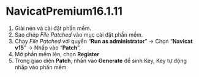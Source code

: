 # NavicatPremium16.1.11

1. Giải nén và cài đặt phần mềm.
2. Sao chép *File Patched* vào mục cài đặt phần mềm.
3. Chạy *File Patched* với quyền “**Run as administrator**” -> Chọn “**Navicat v15**” -> Nhấp vào “**Patch**”.
4. Mở phần mềm lên, chọn **Register**
5. Trong giao diện **Patch**, nhấn vào **Generate** để sinh Key, Key tự động nhập vào phần mềm
